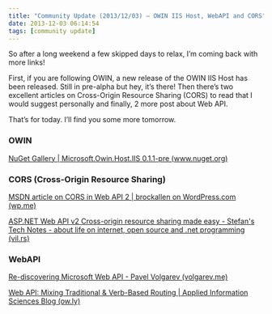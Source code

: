 ```yaml
---
title: "Community Update (2013/12/03) – OWIN IIS Host, WebAPI and CORS"
date: 2013-12-03 06:14:54
tags: [community update]
---
```


So after a long weekend a few skipped days to relax, I’m coming back with&nbsp; more links! 

First, if you are following OWIN, a new release of the OWIN IIS Host has been released. Still in pre-alpha but hey, it’s there! Then there’s two excellent articles on Cross-Origin Resource Sharing (CORS) to read that I would suggest personally and finally, 2 more post about Web API.

That’s for today. I’ll find you some more tomorrow. 

### OWIN

[NuGet Gallery | Microsoft.Owin.Host.IIS 0.1.1-pre (www.nuget.org)](http://www.nuget.org/packages/Microsoft.Owin.Host.IIS)

### CORS (Cross-Origin Resource Sharing)

[MSDN article on CORS in Web API 2 | brockallen on WordPress.com (wp.me)](http://wp.me/p1BjCh-kR)

[ASP.NET Web API v2 Cross-origin resource sharing made easy - Stefan's Tech Notes - about life on internet, open source and .net programming (vil.rs)](http://vil.rs/1eRAYtG)

### WebAPI

[Re-discovering Microsoft Web API - Pavel Volgarev (volgarev.me)](http://volgarev.me/blog/re-discovering-microsoft-web-api)

[Web API: Mixing Traditional &amp; Verb-Based Routing | Applied Information Sciences Blog (ow.ly)](http://ow.ly/q9XXx)
